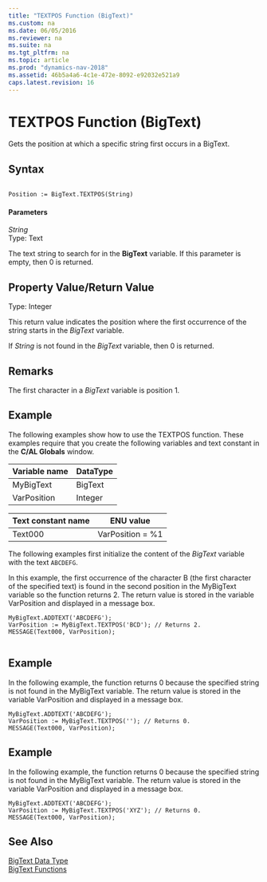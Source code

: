 ```yaml
---
title: "TEXTPOS Function (BigText)"
ms.custom: na
ms.date: 06/05/2016
ms.reviewer: na
ms.suite: na
ms.tgt_pltfrm: na
ms.topic: article
ms.prod: "dynamics-nav-2018"
ms.assetid: 46b5a4a6-4c1e-472e-8092-e92032e521a9
caps.latest.revision: 16
---
```

# TEXTPOS Function (BigText)
Gets the position at which a specific string first occurs in a BigText.  
  
## Syntax  
  
```  
  
Position := BigText.TEXTPOS(String)  
```  
  
#### Parameters  
 *String*  
 Type: Text  
  
 The text string to search for in the **BigText** variable. If this parameter is empty, then 0 is returned.  
  
## Property Value/Return Value  
 Type: Integer  
  
 This return value indicates the position where the first occurrence of the string starts in the *BigText* variable.  
  
 If *String* is not found in the *BigText* variable, then 0 is returned.  
  
## Remarks  
 The first character in a *BigText* variable is position 1.  
  
## Example  
 The following examples show how to use the TEXTPOS function. These examples require that you create the following variables and text constant in the **C/AL Globals** window.  
  
|Variable name|DataType|  
|-------------------|--------------|  
|MyBigText|BigText|  
|VarPosition|Integer|  
  
|Text constant name|ENU value|  
|------------------------|---------------|  
|Text000|VarPosition = %1|  
  
 The following examples first initialize the content of the *BigText* variable with the text `ABCDEFG`.  
  
 In this example, the first occurrence of the character B \(the first character of the specified text\) is found in the second position in the MyBigText variable so the function returns 2. The return value is stored in the variable VarPosition and displayed in a message box.  
  
```  
MyBigText.ADDTEXT('ABCDEFG');  
VarPosition := MyBigText.TEXTPOS('BCD'); // Returns 2.  
MESSAGE(Text000, VarPosition);  
  
```  
  
## Example  
 In the following example, the function returns 0 because the specified string is not found in the MyBigText variable. The return value is stored in the variable VarPosition and displayed in a message box.  
  
```  
MyBigText.ADDTEXT('ABCDEFG');  
VarPosition := MyBigText.TEXTPOS(''); // Returns 0.  
MESSAGE(Text000, VarPosition);  
```  
  
## Example  
 In the following example, the function returns 0 because the specified string is not found in the MyBigText variable. The return value is stored in the variable VarPosition and displayed in a message box.  
  
```  
MyBigText.ADDTEXT('ABCDEFG');  
VarPosition := MyBigText.TEXTPOS('XYZ'); // Returns 0.  
MESSAGE(Text000, VarPosition);  
```  
  
## See Also  
 [BigText Data Type](BigText-Data-Type.md)   
 [BigText Functions](BigText-Functions.md)